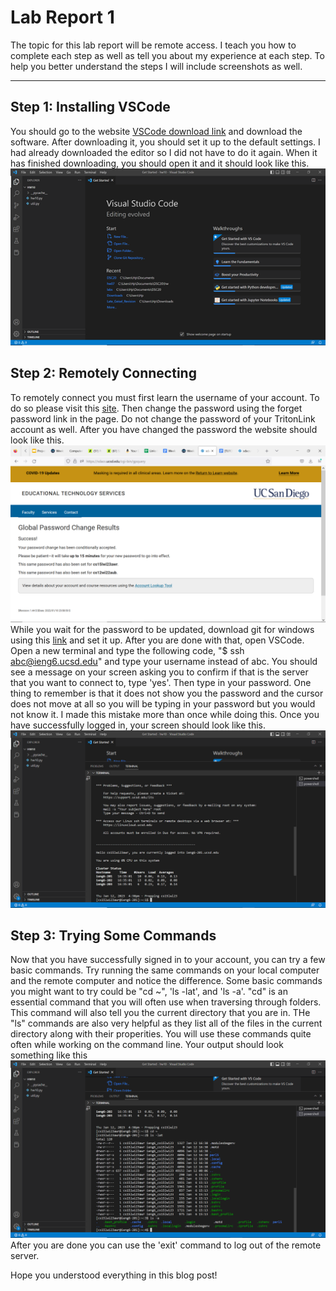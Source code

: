 # Lab Report 1
The topic for this lab report will be remote access. I teach you how to complete each step as well as tell you about my experience at each step. To help you better understand the steps I will include screenshots as well.
___
## Step 1: Installing VSCode
You should go to the website [VSCode download link](https://code.visualstudio.com/) and download the software. After downloading it, you should set it up to the default settings. I had already downloaded the editor so I did not have to do it again. When it has finished downloading, you should open it and it should look like this. ![Image1](vscode.png)
## Step 2: Remotely Connecting 
To remotely connect you must first learn the username of your account. To do so please visit this [site](https://sdacs.ucsd.edu/~icc/index.php). Then change the password using the forget password link in the page. Do not change the password of your TritonLink account as well. After you have changed the password the website should look like this. ![Image](password-reset.png) 
While you wait for the password to be updated, download git for windows using this [link](https://gitforwindows.org/) and set it up. After you are done with that, open VSCode. Open a new terminal and type the following code, "$ ssh abc@ieng6.ucsd.edu" and type your username instead of abc. You should see a message on your screen asking you to confirm if that is the server that you want to connect to, type 'yes'. Then type in your password. One thing to remember is that it does not show you the password and the cursor does not move at all so you will be typing in your password but you would not know it. I made this mistake more than once while doing this. Once you have successfully logged in, your screen should look like this. ![Image](log-in.png)
## Step 3: Trying Some Commands
Now that you have successfully signed in to your account, you can try a few basic commands. Try running the same commands on your local computer and the remote computer and notice the difference. Some basic commands you might want to try could be "cd ~", 'ls -lat', and 'ls -a'. "cd" is an essential command that you will often use when traversing through folders. This command will also tell you the current directory that you are in. THe "ls" commands are also very helpful as they list all of the files in the current directory along with their properities. You will use these commands quite often while working on the command line. Your output should look something like this ![Image](commands.png)
After you are done you can use the 'exit' command to log out of the remote server. 

Hope you understood everything in this blog post!
